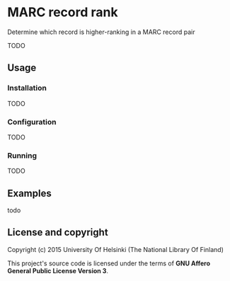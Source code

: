 # MARC record rank

Determine which record is higher-ranking in a MARC record pair

TODO

## Usage

### Installation

TODO

### Configuration

TODO

### Running

TODO

## Examples

todo

## License and copyright

Copyright (c) 2015 University Of Helsinki (The National Library Of Finland)

This project's source code is licensed under the terms of **GNU Affero General Public License Version 3**.